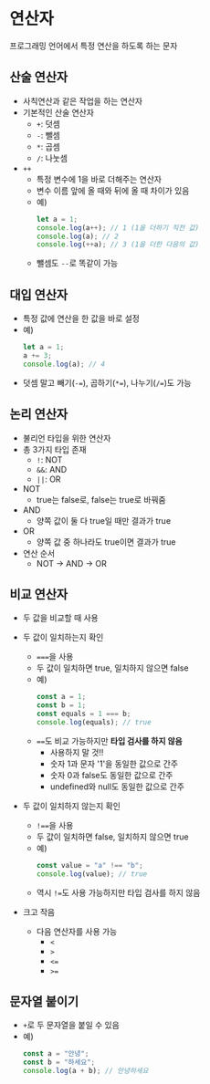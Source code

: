 # 연산자

프로그래밍 언어에서 특정 연산을 하도록 하는 문자

## 산술 연산자

- 사칙연산과 같은 작업을 하는 연산자
- 기본적인 산술 연산자
  - `+`: 덧셈
  - `-`: 뺄셈
  - `*`: 곱셈
  - `/`: 나눗셈
- `++`
  - 특정 변수에 1을 바로 더해주는 연산자
  - 변수 이름 앞에 올 때와 뒤에 올 때 차이가 있음
  - 예)
    ```js
    let a = 1;
    console.log(a++); // 1 (1을 더하기 직전 값)
    console.log(a); // 2
    console.log(++a); // 3 (1을 더한 다음의 값)
    ```
  - 뺄셈도 `--`로 똑같이 가능

## 대입 연산자

- 특정 값에 연산을 한 값을 바로 설정
- 예)
  ```js
  let a = 1;
  a += 3;
  console.log(a); // 4
  ```
- 덧셈 말고 빼기(`-=`), 곱하기(`*=`), 나누기(`/=`)도 가능

## 논리 연산자

- 불리언 타입을 위한 연산자
- 총 3가지 타입 존재
  - `!`: NOT
  - `&&`: AND
  - `||`: OR
- NOT
  - true는 false로, false는 true로 바꿔줌
- AND
  - 양쪽 값이 둘 다 true일 때만 결과가 true
- OR
  - 양쪽 값 중 하나라도 true이면 결과가 true
- 연산 순서
  - NOT -> AND -> OR

## 비교 연산자

- 두 값을 비교할 때 사용
- 두 값이 일치하는지 확인
  - `===`을 사용
  - 두 값이 일치하면 true, 일치하지 않으면 false
  - 예)
    ```js
    const a = 1;
    const b = 1;
    const equals = 1 === b;
    console.log(equals); // true
    ```
  - `==`도 비교 가능하지만 **타입 검사를 하지 않음**
    - 사용하지 말 것!!
    - 숫자 1과 문자 '1'을 동일한 값으로 간주
    - 숫자 0과 false도 동일한 값으로 간주
    - undefined와 null도 동일한 값으로 간주
- 두 값이 일치하지 않는지 확인

  - `!==`을 사용
  - 두 값이 일치하면 false, 일치하지 않으면 true
  - 예)
    ```js
    const value = "a" !== "b";
    console.log(value); // true
    ```
  - 역시 `!=`도 사용 가능하지만 타입 검사를 하지 않음

- 크고 작음
  - 다음 연산자를 사용 가능
    - `<`
    - `>`
    - `<=`
    - `>=`

## 문자열 붙이기

- `+`로 두 문자열을 붙일 수 있음
- 예)
  ```js
  const a = "안녕";
  const b = "하세요";
  console.log(a + b); // 안녕하세요
  ```
